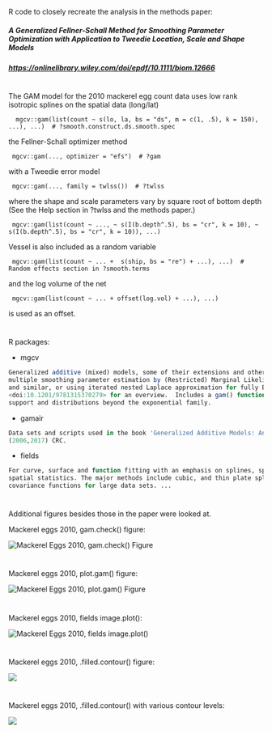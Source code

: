 
R code to closely recreate the analysis in the methods paper:

##### A Generalized Fellner-Schall Method for Smoothing Parameter Optimization with Application to Tweedie Location, Scale and Shape Models

##### https://onlinelibrary.wiley.com/doi/epdf/10.1111/biom.12666

# 

The GAM model for the 2010 mackerel egg count data uses low rank isotropic splines on the spatial data (long/lat)

      mgcv::gam(list(count ~ s(lo, la, bs = "ds", m = c(1, .5), k = 150), ...), ...)  # ?smooth.construct.ds.smooth.spec

the Fellner-Schall optimizer method

     mgcv::gam(..., optimizer = "efs")  # ?gam

with a Tweedie error model 

     mgcv::gam(..., family = twlss())  # ?twlss
     
where the shape and scale parameters vary by square root of bottom depth (See the Help section in ?twlss and the methods paper.)
     
     mgcv::gam(list(count ~ ..., ~ s(I(b.depth^.5), bs = "cr", k = 10), ~ s(I(b.depth^.5), bs = "cr", k = 10)), ...)
     
Vessel is also included as a random variable 

     mgcv::gam(list(count ~ ... +  s(ship, bs = "re") + ...), ...)  # Random effects section in ?smooth.terms 

and the log volume of the net 

     mgcv::gam(list(count ~ ... + offset(log.vol) + ...), ...) 
     
is used as an offset.
     
#

R packages:
- mgcv
 ``` r
 Generalized additive (mixed) models, some of their extensions and other generalized ridge regression with
 multiple smoothing parameter estimation by (Restricted) Marginal Likelihood, Generalized Cross Validation
 and similar, or using iterated nested Laplace approximation for fully Bayesian inference. See Wood (2017)
 <doi:10.1201/9781315370279> for an overview.  Includes a gam() function, a wide variety of smoothers, 'JAGS'
 support and distributions beyond the exponential family.

 ``` 
- gamair
``` r
Data sets and scripts used in the book 'Generalized Additive Models: An Introduction with R', Wood
(2006,2017) CRC.
``` 

- fields
``` r
For curve, surface and function fitting with an emphasis on splines, spatial data, geostatistics, and
spatial statistics. The major methods include cubic, and thin plate splines, Kriging, and compactly supported
covariance functions for large data sets. ...
```

#

Additional figures besides those in the paper were looked at.

Mackerel eggs 2010, gam.check() figure:

![Mackerel Eggs 2010, gam.check() Figure](2010_Mackerel_Eggs_Figures/Figures/Mackerel_Eggs_2010_gam.check_Figure.png)
# 
Mackerel eggs 2010, plot.gam() figure:

![Mackerel Eggs 2010, plot.gam() Figure](2010_Mackerel_Eggs_Figures/Figures/Mackerel_Eggs_2010_plot.gam()_Figure.png)
# 
Mackerel eggs 2010, fields image.plot():

![Mackerel Eggs 2010, fields image.plot()](2010_Mackerel_Eggs_Figures/Figures/Mackerel_Eggs_2010_fields_image.plot().png)
#
Mackerel eggs 2010, .filled.contour() figure:

![](2010_Mackerel_Eggs_Figures/Figures/Mackerel_Eggs_2010_.filled.contour()_Figure.png)
# 
Mackerel eggs 2010, .filled.contour() with various contour levels:

![](2010_Mackerel_Eggs_Figures/Figures/Mackerel_Eggs_2010_.filled.contour()_Various_Levels.png)
# 

